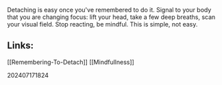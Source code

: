 Detaching is easy once you've remembered to do it.  Signal to your body that you are changing focus: lift your head, take a few deep breaths, scan your visual field. Stop reacting, be mindful. This is simple, not easy. 

## Links: 
[[Remembering-To-Detach]]
[[Mindfullness]]



202407171824
